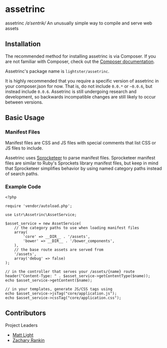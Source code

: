 # assetrinc

assetrinc */aˈsentrik/* An unusually simple way to compile and serve web assets

## Installation

The recommended method for installing assetrinc is via Composer.  If you are not familiar with Composer, check out the [Composer documentation](http://getcomposer.org).

Assetrinc's package name is `lightster/assetrinc`.

It is highly recommended that you require a specific version of assetrinc in your composer.json for now.  That is, do not include `0.0.*` or `~0.0.6`, but instead include `0.0.6`.  Assetrinc is still undergoing research and development, so backwards incompatible changes are still likely to occur between versions.

## Basic Usage

### Manifest Files

Manifest files are CSS and JS files with special comments that list CSS or JS files to include.

Assetrinc uses [Sprocketeer](http://github.com/zacharyrankin/sprocketeer) to parse manifest files.  Sprocketeer manifest files are similar to Ruby's Sprockets library manifest files, but keep in mind that Sprocketeer simplifies behavior by using named category paths instead of search paths.

### Example Code

    <?php

    require 'vendor/autoload.php';

    use Lstr\Assetrinc\AssetService;

    $asset_service = new AssetService(
        // the category paths to use when loading manifest files
        array(
            'core' => __DIR__ . '/assets',
            'bower' => __DIR__ . '/bower_components',
        ),
        // the base route assets are served from
        '/assets',
        array('debug' => false)
    );

    // in the controller that serves your /assets/{name} route
    header("Content-Type: " . $asset_service->getContentType($name));
    echo $asset_service->getContent($name);

    // in your templates, generate JS/CSS tags using
    echo $asset_service->jsTag("core/application.js");
    echo $asset_service->cssTag("core/application.css");

## Contributors

Project Leaders

 - [Matt Light](http://github.com/lightster)
 - [Zachary Rankin](http://github.com/zacharyrankin)

